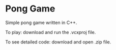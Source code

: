# Pong Game

Simple pong game written in C++.

To play: download and run the .vcxproj file.

To see detailed code: download and open .zip file.
